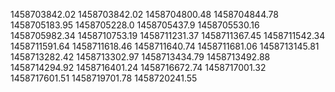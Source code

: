 1458703842.02
1458703842.02
1458704800.48
1458704844.78
1458705183.95
1458705228.0
1458705437.9
1458705530.16
1458705982.34
1458710753.19
1458711231.37
1458711367.45
1458711542.34
1458711591.64
1458711618.46
1458711640.74
1458711681.06
1458713145.81
1458713282.42
1458713302.97
1458713434.79
1458713492.88
1458714294.92
1458716401.24
1458716672.74
1458717001.32
1458717601.51
1458719701.78
1458720241.55

